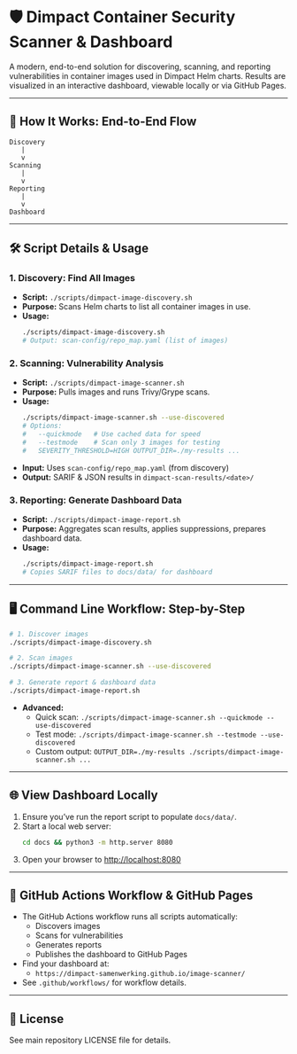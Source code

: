 # 🛡️ Dimpact Container Security Scanner & Dashboard

A modern, end-to-end solution for discovering, scanning, and reporting vulnerabilities in container images used in Dimpact Helm charts. Results are visualized in an interactive dashboard, viewable locally or via GitHub Pages.

---

## 🚦 How It Works: End-to-End Flow

```
Discovery
   |
   v
Scanning
   |
   v
Reporting
   |
   v
Dashboard
```

---

## 🛠️ Script Details & Usage

### 1. Discovery: Find All Images
- **Script:** `./scripts/dimpact-image-discovery.sh`
- **Purpose:** Scans Helm charts to list all container images in use.
- **Usage:**
  ```bash
  ./scripts/dimpact-image-discovery.sh
  # Output: scan-config/repo_map.yaml (list of images)
  ```

### 2. Scanning: Vulnerability Analysis
- **Script:** `./scripts/dimpact-image-scanner.sh`
- **Purpose:** Pulls images and runs Trivy/Grype scans.
- **Usage:**
  ```bash
  ./scripts/dimpact-image-scanner.sh --use-discovered
  # Options:
  #   --quickmode   # Use cached data for speed
  #   --testmode    # Scan only 3 images for testing
  #   SEVERITY_THRESHOLD=HIGH OUTPUT_DIR=./my-results ...
  ```
- **Input:** Uses `scan-config/repo_map.yaml` (from discovery)
- **Output:** SARIF & JSON results in `dimpact-scan-results/<date>/`

### 3. Reporting: Generate Dashboard Data
- **Script:** `./scripts/dimpact-image-report.sh`
- **Purpose:** Aggregates scan results, applies suppressions, prepares dashboard data.
- **Usage:**
  ```bash
  ./scripts/dimpact-image-report.sh
  # Copies SARIF files to docs/data/ for dashboard
  ```

---

## 🖥️ Command Line Workflow: Step-by-Step

```bash
# 1. Discover images
./scripts/dimpact-image-discovery.sh

# 2. Scan images
./scripts/dimpact-image-scanner.sh --use-discovered

# 3. Generate report & dashboard data
./scripts/dimpact-image-report.sh
```

- **Advanced:**
  - Quick scan: `./scripts/dimpact-image-scanner.sh --quickmode --use-discovered`
  - Test mode: `./scripts/dimpact-image-scanner.sh --testmode --use-discovered`
  - Custom output: `OUTPUT_DIR=./my-results ./scripts/dimpact-image-scanner.sh ...`

---

## 🌐 View Dashboard Locally

1. Ensure you’ve run the report script to populate `docs/data/`.
2. Start a local web server:
   ```bash
   cd docs && python3 -m http.server 8080
   ```
3. Open your browser to [http://localhost:8080](http://localhost:8080)

---

## 🤖 GitHub Actions Workflow & GitHub Pages

- The GitHub Actions workflow runs all scripts automatically:
  - Discovers images
  - Scans for vulnerabilities
  - Generates reports
  - Publishes the dashboard to GitHub Pages
- Find your dashboard at:
  - `https://dimpact-samenwerking.github.io/image-scanner/`
- See `.github/workflows/` for workflow details.

---



## 📝 License
See main repository LICENSE file for details.

